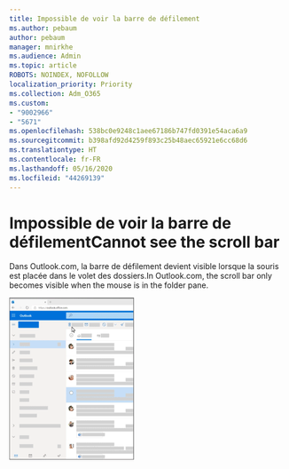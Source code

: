 ```yaml
---
title: Impossible de voir la barre de défilement
ms.author: pebaum
author: pebaum
manager: mnirkhe
ms.audience: Admin
ms.topic: article
ROBOTS: NOINDEX, NOFOLLOW
localization_priority: Priority
ms.collection: Adm_O365
ms.custom:
- "9002966"
- "5671"
ms.openlocfilehash: 538bc0e9248c1aee67186b747fd0391e54aca6a9
ms.sourcegitcommit: b398afd92d4259f893c25b48aec65921e6cc68d6
ms.translationtype: HT
ms.contentlocale: fr-FR
ms.lasthandoff: 05/16/2020
ms.locfileid: "44269139"
---
```

# <a name="cannot-see-the-scroll-bar"></a><span data-ttu-id="1c29c-102">Impossible de voir la barre de défilement</span><span class="sxs-lookup"><span data-stu-id="1c29c-102">Cannot see the scroll bar</span></span>

<span data-ttu-id="1c29c-103">Dans Outlook.com, la barre de défilement devient visible lorsque la souris est placée dans le volet des dossiers.</span><span class="sxs-lookup"><span data-stu-id="1c29c-103">In Outlook.com, the scroll bar only becomes visible when the mouse is in the folder pane.</span></span>

![Barre de défilement sur la boîte de réception](media/16353_mouse_over_inbox_scrollbar-225x292.gif)

